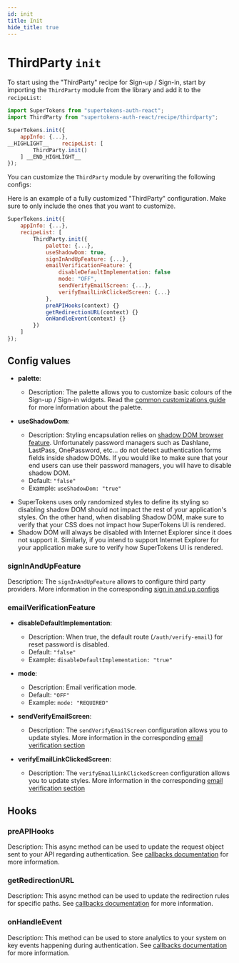 ```yaml
---
id: init
title: Init
hide_title: true
---
```


# ThirdParty `init`

To start using the "ThirdParty" recipe for Sign-up / Sign-in, start by importing the `ThirdParty` module from the library and add it to the `recipeList`:

```js
import SuperTokens from "supertokens-auth-react";
import ThirdParty from "supertokens-auth-react/recipe/thirdparty";

SuperTokens.init({
    appInfo: {...},
__HIGHLIGHT__    recipeList: [
        ThirdParty.init()
    ] __END_HIGHLIGHT__
});
```

You can customize the `ThirdParty` module by overwriting the following configs:



Here is an example of a fully customized "ThirdParty" configuration. Make sure to only include the ones that you want to customize.

```js
SuperTokens.init({
    appInfo: {...},
    recipeList: [
        ThirdParty.init({
            palette: {...},
            useShadowDom: true,
            signInAndUpFeature: {...},
            emailVerificationFeature: {
                disableDefaultImplementation: false
                mode: "OFF",
                sendVerifyEmailScreen: {...},
                verifyEmailLinkClickedScreen: {...}
            },
            preAPIHooks(context) {}
            getRedirectionURL(context) {}
            onHandleEvent(context) {}
        })
    ]
});
```

## Config values

- **palette**:
    - Description: The palette allows you to customize basic colours of the Sign-up / Sign-in widgets. Read the [common customizations guide](/docs/emailpassword/common-customizations/styling/changing-colours) for more information about the palette.

- **useShadowDom**:
    - Description: Styling encapsulation relies on <a href="https://developer.mozilla.org/en-US/docs/Web/Web_Components/Using_shadow_DOM" target="_blank" rel="noreferer noopener">shadow DOM browser feature</a>. Unfortunately password managers such as Dashlane, LastPass, OnePassword, etc... do not detect authentication forms fields inside shadow DOMs. If you would like to make sure that your end users can use their password managers, you will have to disable shadow DOM. 
    - Default: ```"false"```
    - Example: ```useShadowDom: "true"```


<div class="specialNote" style="margin-bottom: 20px">

- SuperTokens uses only randomized styles to define its styling so disabling shadow DOM  should not impact the rest of your application's styles. On the other hand, when disabling Shadow DOM, make sure to verify that your CSS does not impact how SuperTokens UI is rendered.
- Shadow DOM will always be disabled with Internet Explorer since it does not support it. Similarly, if you intend to support Internet Explorer for your application make sure to verify how SuperTokens UI is rendered.
</div>


### signInAndUpFeature

Description: The `signInAndUpFeature` allows to configure third party providers. More information in the corresponding [sign in and up configs](./config/sign-in-and-up)

### emailVerificationFeature

- **disableDefaultImplementation**: 
    - Description: When true, the default route (`/auth/verify-email`) for reset password is disabled.
    - Default: ```"false"```
    - Example: ```disableDefaultImplementation: "true"```

- **mode**:
    - Description: Email verification mode.
    - Default: ```"OFF"```
    - Example: ```mode: "REQUIRED"```

- **sendVerifyEmailScreen**:
    - Description: The `sendVerifyEmailScreen` configuration allows you to update styles. More information in the corresponding [email verification section](./config/email-verification#sendverifyemailscreen-config-values)

- **verifyEmailLinkClickedScreen**:
    - Description: The `verifyEmailLinkClickedScreen` configuration allows you to update styles. More information in the corresponding [email verification section](./config/email-verification#verifyemaillinkclickedscreen-config-values)


## Hooks

### preAPIHooks

Description: This async method can be used to update the request object sent to your API regarding authentication. See [callbacks documentation](./callbacks#preapihooks) for more information.

### getRedirectionURL

Description: This async method can be used to update the redirection rules for specific paths. See [callbacks documentation](./callbacks#getredirectionurl) for more information.

### onHandleEvent

Description: This method can be used to store analytics to your system on key events happening during authentication. See [callbacks documentation](./callbacks#onhandleevent) for more information.
